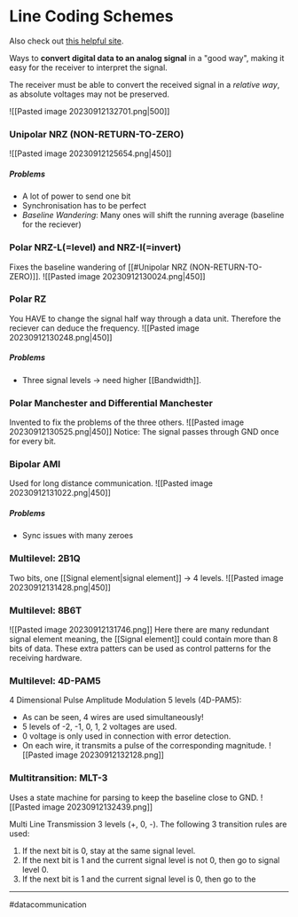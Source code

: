 # Line Coding Schemes
Also check out [this helpful site](https://www.technologyuk.net/telecommunications/telecom-principles/line-coding-techniques.shtml).

Ways to **convert digital data to an analog signal** in a "good way", making it easy for the receiver to interpret the signal.

The receiver must be able to convert the received signal in a *relative way*, as absolute voltages may not be preserved.

![[Pasted image 20230912132701.png|500]]
### Unipolar NRZ (NON-RETURN-TO-ZERO)
![[Pasted image 20230912125654.png|450]]

##### Problems
- A lot of power to send one bit
- Synchronisation has to be perfect
- *Baseline Wandering*: Many ones will shift the running average (baseline for the reciever)

### Polar NRZ-L(=level) and NRZ-I(=invert)
Fixes the baseline wandering of [[#Unipolar NRZ (NON-RETURN-TO-ZERO)]].
![[Pasted image 20230912130024.png|450]]

### Polar RZ
You HAVE to change the signal half way through a data unit. Therefore the reciever can deduce the frequency.
![[Pasted image 20230912130248.png|450]]

##### Problems
- Three signal levels -> need higher [[Bandwidth]].

### Polar Manchester and Differential Manchester
Invented to fix the problems of the three others.
![[Pasted image 20230912130525.png|450]]
Notice: The signal passes through GND once for every bit.

### Bipolar AMI
Used for long distance communication.
![[Pasted image 20230912131022.png|450]]
##### Problems
- Sync issues with many zeroes

### Multilevel: 2B1Q
Two bits, one [[Signal element|signal element]] -> $4$ levels.
![[Pasted image 20230912131428.png|450]]

### Multilevel: 8B6T
![[Pasted image 20230912131746.png]]
Here there are many redundant signal element meaning, the [[Signal element]] could contain more than $8$ bits of data. These extra patters can be used as control patterns for the receiving hardware.

### Multilevel: 4D-PAM5
4 Dimensional Pulse Amplitude Modulation 5 levels (4D-PAM5):
- As can be seen, 4 wires are used simultaneously!
- 5 levels of -2, -1, 0, 1, 2 voltages are used.
- 0 voltage is only used in connection with error detection.
- On each wire, it transmits a pulse of the corresponding magnitude.
![[Pasted image 20230912132128.png]]

### Multitransition: MLT-3
Uses a state machine for parsing to keep the baseline close to GND.
![[Pasted image 20230912132439.png]]

Multi Line Transmission 3 levels (+, 0, -). The following 3 
transition rules are used:
1. If the next bit is 0, stay at the same signal level.
2. If the next bit is 1 and the current signal level is not 0, then go to 
signal level 0.
3. If the next bit is 1 and the current signal level is 0, then go to the

---
#datacommunication 